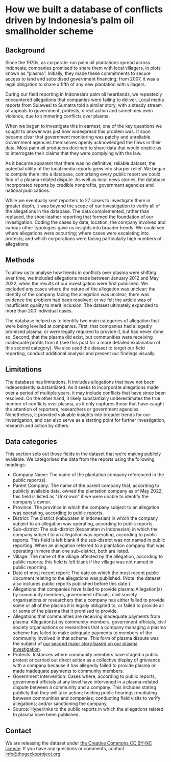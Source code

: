 # How we built a database of conflicts driven by Indonesia’s palm oil smallholder scheme 

## Background 
Since the 1970s, as corporate-run palm oil plantations spread across Indonesia, companies promised to share them with local villagers, in plots known as “plasma”. Initially, they made these commitments to secure access to land and subsidised government financing; from 2007, it was a legal obligation to share a fifth of any new plantation with villagers.

During our field reporting in Indonesia’s palm oil heartlands, we repeatedly encountered allegations that companies were failing to deliver. Local media reports from Sulawesi to Sumatra told a similar story, with a steady stream of appeals to government, protests, direct action and sometimes even violence, due to simmering conflicts over plasma.

When we began to investigate this in earnest, one of the key questions we sought to answer was just how widespread this problem was. It soon became clear that government monitoring was patchy and unreliable. Government agencies themselves openly acknowledged the flaws in their data. Most palm oil producers declined to share data that would enable us to interrogate their claims that they were complying with the law.

As it became apparent that there was no definitive, reliable dataset, the potential utility of the local media reports grew into sharper relief. We began to compile them into a database, comprising every public report we could find of a plasma-related dispute. As well as local news stories, the database incorporated reports by credible nonprofits, government agencies and national publications. 

While we eventually sent reporters to 27 cases to investigate them in greater depth, it was beyond the scope of our investigation to verify all of the allegations in the database. The data complemented, rather than replaced, the shoe-leather reporting that formed the foundation of our investigation. 
Coding the cases by date, location, the company involved and various other typologies gave us insights into broader trends. We could see where allegations were occurring; where cases were escalating into protests; and which corporations were facing particularly high numbers of allegations. 

## Methods
To allow us to analyse how trends in conflicts over plasma were shifting over time, we included allegations made between January 2012 and May 2022, when the results of our investigation were first published. We excluded any cases where the nature of the allegation was unclear; the identity of the company facing the allegation was unclear; there was evidence the problem had been resolved; or we felt the article was of insufficient quality to merit inclusion. The dataset ultimately expanded to more than 200 individual cases. 

The database helped us to identify two main categories of allegation that were being levelled at companies. First, that companies had allegedly promised plasma, or were legally required to provide it, but had never done so. Second, that the plasma did exist, but communities were receiving inadequate profits from it (see this post for a more detailed explanation of this second category). We also used the dataset to target our field reporting, conduct additional analysis and present our findings visually.

## Limitations

The database has limitations. It includes allegations that have not been independently substantiated. As it seeks to incorporate allegations made over a period of multiple years, it may include conflicts that have since been resolved. On the other hand, it likely substantially underestimates the true number of conflicts over plasma, as it only captures those that have caught the attention of reporters, researchers or government agencies. 
Nonetheless, it provided valuable insights into broader trends for our investigation, and can also serve as a starting point for further investigation, research and action by others.


## Data categories
This section sets out those fields in the dataset that we’re making publicly available. We categorised the data from the reports using the following headings: 
* Company Name: The name of the plantation company referenced in the public report(s).
* Parent Company: The name of the parent company that, according to publicly available data, owned the plantation company as of May 2022; this field is listed as "Unknown" if we were unable to identify the company’s owner.
* Province: The province in which the company subject to an allegation was operating, according to public reports.
* District: The district (kabupaten in Indonesian) in which the company subject to an allegation was operating, according to public reports.
* Sub-district: The sub-district (kecamatan in Indonesian) in which the company subject to an allegation was operating, according to public reports. This field is left blank if the sub-district was not named in public reporting. When an allegation referred to a plantation company that was operating in more than one sub-district, both are listed.
* Village: The name of the village affected by the allegation, according to public reports; this field is left blank if the village was not named in public reporting. 
* Date of most recent report: The date on which the most recent public document relating to the allegations was published. (Note: the dataset also includes public reports published before this date.)
* Allegations that companies have failed to provide plasma: Allegation(s) by community members, government officials, civil society organisations or researchers that a company has either failed to provide some or all of the plasma it is legally obligated to, or failed to provide all or some of the plasma that it promised to provide.
* Allegations that communities are receiving inadequate payments from plasma: Allegation(s) by community members, government officials, civil society organisations or researchers that a company managing a plasma scheme has failed to make adequate payments to members of the community involved in that scheme. This form of plasma dispute was the subject of [our second major story based on our plasma investigation](https://thegeckoproject.org/articles/takeaways-promised-profits-drowning-debt/).
* Protests: Instances where community members have staged a public protest or carried out direct action as a collective display of grievance with a company because it has allegedly failed to provide plasma or made inadequate payments to community members.
* Government intervention: Cases where, according to public reports, government officials at any level have intervened in a plasma-related dispute between a community and a company. This includes stating publicly that they will take action; holding public hearings; mediating between communities and companies; conducting field visits to verify allegations; and/or sanctioning the company.
* Source: Hyperlinks to the public reports in which the allegations related to plasma have been published. 

## Contact

We are releasing the dataset under [the Creative Commons CC BY-NC licence](https://creativecommons.org/licenses/). 
If you have any questions or comments, contact info@thegeckoproject.org. 
